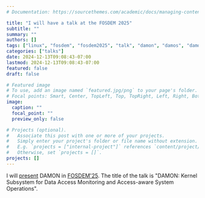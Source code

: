 ```yaml
---
# Documentation: https://sourcethemes.com/academic/docs/managing-content/

title: "I will have a talk at the FOSDEM 2025"
subtitle: ""
summary: ""
authors: []
tags: ["linux", "fosdem", "fosdem2025", "talk", "damon", "damos", "damo"]
categories: ["talks"]
date: 2024-12-13T09:08:43-07:00
lastmod: 2024-12-13T09:08:43-07:00
featured: false
draft: false

# Featured image
# To use, add an image named `featured.jpg/png` to your page's folder.
# Focal points: Smart, Center, TopLeft, Top, TopRight, Left, Right, BottomLeft, Bottom, BottomRight.
image:
  caption: ""
  focal_point: ""
  preview_only: false

# Projects (optional).
#   Associate this post with one or more of your projects.
#   Simply enter your project's folder or file name without extension.
#   E.g. `projects = ["internal-project"]` references `content/project/deep-learning/index.md`.
#   Otherwise, set `projects = []`.
projects: []
---
```


I will
[present](https://pretalx.fosdem.org/fosdem-2025/talk/review/3UT9TYYRE3UXJMRRCRLMQLJKUHLRKVYE)
DAMON in [FOSDEM'25](https://fosdem.org/2025/).
The title of the talk is "DAMON: Kernel Subsystem for Data Access Monitoring
and Access-aware System Operations".
